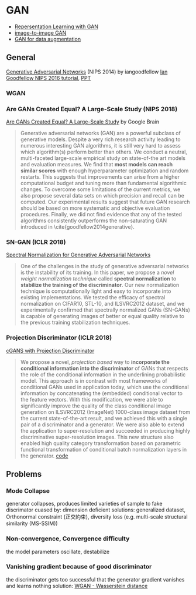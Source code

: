# GAN

* [Repersentation Learning with GAN](/generative_models/GAN_repersentation_learning.md)
* [image-to-image GAN](/generative_models/GAN_image2image.md)
* [GAN for data augmentation](/generative_models/GAN_for_data_augmentation.md)

## General
[Generative Adversarial Networks](https://arxiv.org/abs/1406.2661) (NIPS 2014) by iangoodfellow
[Ian Goodfellow NIPS 2016 tutorial](https://arxiv.org/pdf/1701.00160.pdf), [PPT](http://www.iangoodfellow.com/slides/2016-12-04-NIPS.pdf) 

### WGAN

### Are GANs Created Equal? A Large-Scale Study (NIPS 2018)
[Are GANs Created Equal? A Large-Scale Study](https://arxiv.org/pdf/1711.10337.pdf) by Google Brain  
> Generative adversarial networks (GAN) are a powerful subclass of generative models. Despite a very rich research activity leading to numerous interesting GAN algorithms, it is still very hard to assess which algorithm(s) perform better than others. We conduct a neutral, multi-faceted large-scale empirical study on state-of-the art models and evaluation measures. We find that **most models can reach similar scores** with enough hyperparameter optimization and random restarts. This suggests that improvements can arise from a higher computational budget and tuning more than fundamental algorithmic changes. To overcome some limitations of the current metrics, we also propose several data sets on which precision and recall can be computed. Our experimental results suggest that future GAN research should be based on more systematic and objective evaluation procedures. Finally, we did not find evidence that any of the tested algorithms consistently outperforms the non-saturating GAN introduced in \cite{goodfellow2014generative}.

### SN-GAN (ICLR 2018)
[Spectral Normalization for Generative Adversarial Networks](https://openreview.net/pdf?id=B1QRgziT-)  
> One of the challenges in the study of generative adversarial networks is the instability of its training. In this paper, we propose a *novel weight normalization technique* called **spectral normalization** to **stabilize the training of the discriminator**. Our new normalization technique is computationally light and easy to incorporate into existing implementations. We tested the efficacy of spectral normalization on CIFAR10, STL-10, and ILSVRC2012 dataset, and we experimentally confirmed that spectrally normalized GANs (SN-GANs) is capable of generating images of better or equal quality relative to the previous training stabilization techniques.

### Projection Discriminator (ICLR 2018)
[cGANS with Projection Discriminator](https://openreview.net/pdf?id=ByS1VpgRZ)  
> We propose a novel, *projection based* way to **incorporate the conditional information into the discriminator** of GANs that respects the role of the conditional information in the underlining probabilistic model. This approach is in contrast with most frameworks of conditional GANs used in application today, which use the conditional information by concatenating the (embedded) conditional vector to the feature vectors. With this modification, we were able to significantly improve the quality of the class conditional image generation on ILSVRC2012 (ImageNet) 1000-class image dataset from the current state-of-the-art result, and we achieved this with a single pair of a discriminator and a generator. We were also able to extend the application to super-resolution and succeeded in producing highly discriminative super-resolution images. This new structure also enabled high quality category transformation based on parametric functional transformation of conditional batch normalization layers in the generator. 
[code](https://github.com/pfnet-research/sngan_projection)

## Problems
### Mode Collapse
generator collapses, produces limited varieties of sample to fake discrimator
cuased by: dimension deficient
solutions:  generalized dataset, Orthonormal constraint (正交約束), diversity loss (e.g. multi-scale structural similarity (MS-SSIM))
### Non-convergence, Convergence difficulty
the model parameters oscillate, destabilize
### Vanishing gradient because of good discriminator
the discriminator gets too successful that the generator gradient vanishes and learns nothing
solution: [WGAN - Wasserstein distance]()
